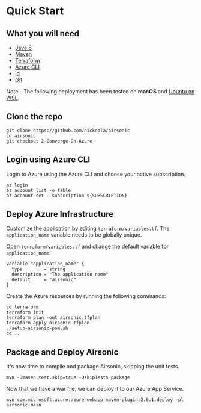 # Quick Start

##  What you will need

- [Java 8](https://openjdk.org/install/)
- [Maven](https://maven.apache.org/install.html)
- [Terraform](https://www.terraform.io/)
- [Azure CLI](https://aka.ms/nubesgen-install-az-cli)
- [jq](https://stedolan.github.io/jq/download/)
- [Git](https://git-scm.com/)

Note - The following deployment has been tested on **macOS** and [Ubuntu on WSL](https://ubuntu.com/wsl).

## Clone the repo

```shell
git clone https://github.com/nickdala/airsonic
cd airsonic
git checkout 2-Converge-On-Azure
```

## Login using Azure CLI

Login to Azure using the Azure CLI and choose your active subscription. 

```shell
az login
az account list -o table
az account set --subscription ${SUBSCRIPTION}
```

## Deploy Azure Infrastructure

Customize the application by editing `terraform/variables.tf`.  The `application_name` variable needs to be globally unique.

Open `terraform/variables.tf` and change the default variable for `application_name`:

```
variable "application_name" {
  type        = string
  description = "The application name"
  default     = "airsonic"
}
```

Create the Azure resources by running the following commands:

```shell
cd terraform
terraform init
terraform plan -out airsonic.tfplan
terraform apply airsonic.tfplan
./setup-airsonic-pom.sh
cd ..
```

## Package and Deploy Airsonic

It's now time to compile and package Airsonic, skipping the unit tests. 

```shell
mvn -Dmaven.test.skip=true -DskipTests package
```

Now that we have a war file, we can deploy it to our Azure App Service.

```shell
mvn com.microsoft.azure:azure-webapp-maven-plugin:2.6.1:deploy -pl airsonic-main
```